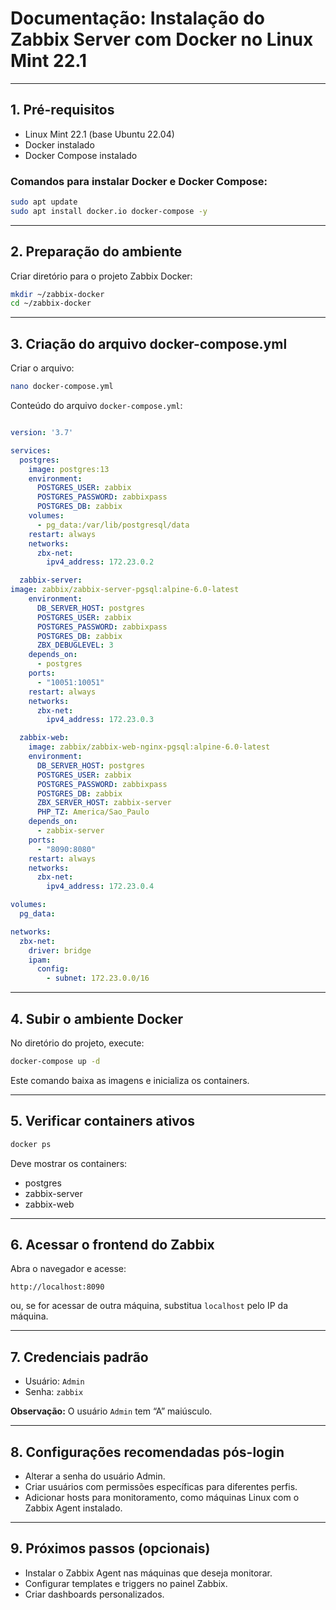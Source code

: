 
# Documentação: Instalação do Zabbix Server com Docker no Linux Mint 22.1

---

## 1. Pré-requisitos

- Linux Mint 22.1 (base Ubuntu 22.04)
- Docker instalado
- Docker Compose instalado

### Comandos para instalar Docker e Docker Compose:

```bash
sudo apt update
sudo apt install docker.io docker-compose -y
```

---

## 2. Preparação do ambiente

Criar diretório para o projeto Zabbix Docker:

```bash
mkdir ~/zabbix-docker
cd ~/zabbix-docker
```

---

## 3. Criação do arquivo docker-compose.yml

Criar o arquivo:

```bash
nano docker-compose.yml
```

Conteúdo do arquivo `docker-compose.yml`:

```yaml

version: '3.7'

services:
  postgres:
    image: postgres:13
    environment:
      POSTGRES_USER: zabbix
      POSTGRES_PASSWORD: zabbixpass
      POSTGRES_DB: zabbix
    volumes:
      - pg_data:/var/lib/postgresql/data
    restart: always
    networks:
      zbx-net:
        ipv4_address: 172.23.0.2

  zabbix-server:
image: zabbix/zabbix-server-pgsql:alpine-6.0-latest
    environment:
      DB_SERVER_HOST: postgres
      POSTGRES_USER: zabbix
      POSTGRES_PASSWORD: zabbixpass
      POSTGRES_DB: zabbix
      ZBX_DEBUGLEVEL: 3
    depends_on:
      - postgres
    ports:
      - "10051:10051"
    restart: always
    networks:
      zbx-net:
        ipv4_address: 172.23.0.3

  zabbix-web:
    image: zabbix/zabbix-web-nginx-pgsql:alpine-6.0-latest
    environment:
      DB_SERVER_HOST: postgres
      POSTGRES_USER: zabbix
      POSTGRES_PASSWORD: zabbixpass
      POSTGRES_DB: zabbix
      ZBX_SERVER_HOST: zabbix-server
      PHP_TZ: America/Sao_Paulo
    depends_on:
      - zabbix-server
    ports:
      - "8090:8080"
    restart: always
    networks:
      zbx-net:
        ipv4_address: 172.23.0.4

volumes:
  pg_data:

networks:
  zbx-net:
    driver: bridge
    ipam:
      config:
        - subnet: 172.23.0.0/16

```

---

## 4. Subir o ambiente Docker

No diretório do projeto, execute:

```bash
docker-compose up -d
```

Este comando baixa as imagens e inicializa os containers.

---

## 5. Verificar containers ativos

```bash
docker ps
```

Deve mostrar os containers:

- postgres
- zabbix-server
- zabbix-web

---

## 6. Acessar o frontend do Zabbix

Abra o navegador e acesse:

```
http://localhost:8090
```

ou, se for acessar de outra máquina, substitua `localhost` pelo IP da máquina.

---

## 7. Credenciais padrão

- Usuário: `Admin`
- Senha: `zabbix`

**Observação:** O usuário `Admin` tem “A” maiúsculo.

---

## 8. Configurações recomendadas pós-login

- Alterar a senha do usuário Admin.
- Criar usuários com permissões específicas para diferentes perfis.
- Adicionar hosts para monitoramento, como máquinas Linux com o Zabbix Agent instalado.

---

## 9. Próximos passos (opcionais)

- Instalar o Zabbix Agent nas máquinas que deseja monitorar.
- Configurar templates e triggers no painel Zabbix.
- Criar dashboards personalizados.
